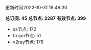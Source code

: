 更新时间2022-10-31 19:49:30

**总订阅: 45**
**总节点: 2287**
**有效节点: 399**
- ss节点: 172
- trojan节点: 51
- v2ray节点: 176
